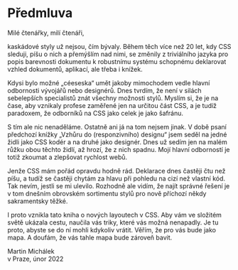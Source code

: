 # Předmluva

Milé čtenářky, milí čtenáři,

kaskádové styly už nejsou, čím bývaly. Během těch více než 20 let, kdy CSS sleduji, píšu o nich a přemýšlím nad nimi, se změnily z triviálního jazyka pro popis barevnosti dokumentu k robustnímu systému schopnému deklarovat vzhled dokumentů, aplikací, ale třeba i knížek.

Kdysi bylo možné „céeseska“ umět jakoby mimochodem vedle hlavní odbornosti vývojářů nebo designérů. Dnes tvrdím, že není v silách sebelepších specialistů znát všechny možnosti stylů. Myslím si, že je na čase, aby vznikaly profese zaměřené jen na určitou část CSS, a je tudíž paradoxem, že odborníků na CSS jako celek je jako šafránu.

S tím ale nic nenaděláme. Ostatně ani já na tom nejsem jinak. V době psaní předchozí knížky „Vzhůru do (responzivního) designu“ jsem seděl na jedné židli jako CSS kodér a na druhé jako designér. Dnes už sedím jen na malém růžku obou těchto židlí, až hrozí, že z nich spadnu. Mojí hlavní odborností je totiž zkoumat a zlepšovat rychlost webů.

Jenže CSS mám pořád opravdu hodně rád. Deklarace dnes častěji čtu než píšu, a tudíž se častěji chytám za hlavu při pohledu na cizí než vlastní kód. Tak nevím, jestli se mi ulevilo. Rozhodně ale vidím, že najít správné řešení je v tom dnešním obrovském sortimentu stylů pro nově příchozí někdy sakramentsky těžké.

I proto vznikla tato kniha o nových layoutech v CSS. Aby vám ve složitém světě ukázala cestu, naučila vás triky, které vás možná nenapadly. Je tu proto, abyste se do ní mohli kdykoliv vrátit. Věřím, že pro vás bude jako mapa. A doufám, že vás tahle mapa bude zároveň bavit.

Martin Michálek  
v Praze, únor 2022
